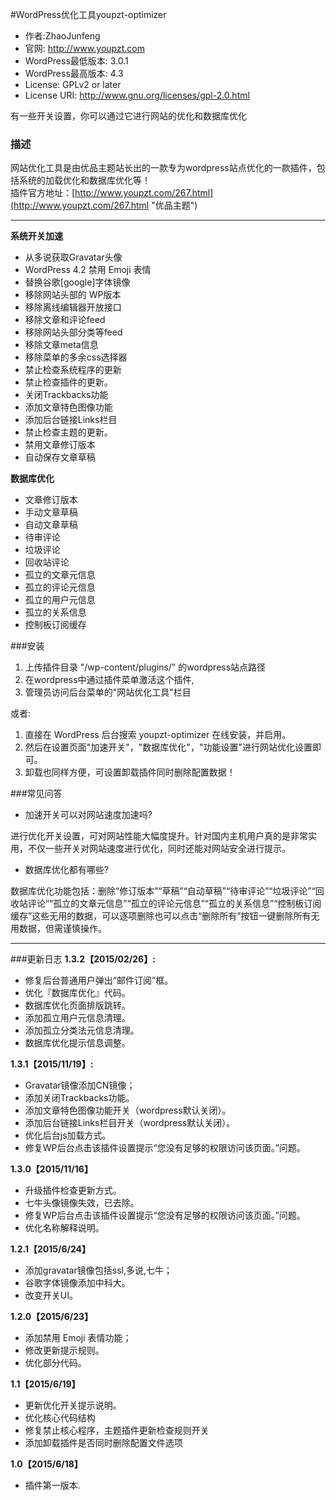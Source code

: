 
#WordPress优化工具youpzt-optimizer
* 作者:ZhaoJunfeng  
* 官网: http://www.youpzt.com  
* WordPress最低版本: 3.0.1  
* WordPress最高版本: 4.3  
* License: GPLv2 or later  
* License URI: http://www.gnu.org/licenses/gpl-2.0.html

有一些开关设置，你可以通过它进行网站的优化和数据库优化

### 描述
网站优化工具是由优品主题站长出的一款专为wordpress站点优化的一款插件，包括系统的加载优化和数据库优化等！  
插件官方地址：[http://www.youpzt.com/267.html](http://www.youpzt.com/267.html "优品主题")
***
**系统开关加速**
* 从多说获取Gravatar头像
* WordPress 4.2 禁用 Emoji 表情
* 替换谷歌[google]字体镜像
* 移除网站头部的 WP版本
* 移除离线编辑器开放接口
* 移除文章和评论feed
* 移除网站头部分类等feed
* 移除文章meta信息
* 移除菜单的多余css选择器
* 禁止检查系统程序的更新
* 禁止检查插件的更新。
* 关闭Trackbacks功能
* 添加文章特色图像功能
* 添加后台链接Links栏目
* 禁止检查主题的更新。
* 禁用文章修订版本
* 自动保存文章草稿

**数据库优化**
* 文章修订版本
* 手动文章草稿
* 自动文章草稿
* 待审评论
* 垃圾评论
* 回收站评论
* 孤立的文章元信息
* 孤立的评论元信息
* 孤立的用户元信息
* 孤立的关系信息
* 控制板订阅缓存


###安装

1. 上传插件目录 "/wp-content/plugins/" 的wordpress站点路径
2. 在wordpress中通过插件菜单激活这个插件,
3. 管理员访问后台菜单的"网站优化工具"栏目  

或者:

1. 直接在 WordPress 后台搜索 youpzt-optimizer 在线安装，并启用。
2. 然后在设置页面"加速开关"，"数据库优化"，"功能设置"进行网站优化设置即可。
3. 卸载也同样方便，可设置卸载插件同时删除配置数据！

###常见问答

* 加速开关可以对网站速度加速吗?

进行优化开关设置，可对网站性能大幅度提升。针对国内主机用户真的是非常实用，不仅一些开关对网站速度进行优化，同时还能对网站安全进行提示。

* 数据库优化都有哪些?

数据库优化功能包括：删除“修订版本”“草稿”“自动草稿”“待审评论”“垃圾评论”“回收站评论”“孤立的文章元信息”“孤立的评论元信息”“孤立的关系信息”“控制板订阅缓存”这些无用的数据，可以逐项删除也可以点击“删除所有”按钮一键删除所有无用数据，但需谨慎操作。

***
###更新日志
**1.3.2【2015/02/26】:**
* 修复后台普通用户弹出“邮件订阅”框。
* 优化『数据库优化』代码。
* 数据库优化页面排版跳转。
* 添加孤立用户元信息清理。
* 添加孤立分类法元信息清理。
* 数据库优化提示信息调整。

**1.3.1【2015/11/19】:**

* Gravatar镜像添加CN镜像；
* 添加关闭Trackbacks功能。
* 添加文章特色图像功能开关（wordpress默认关闭）。
* 添加后台链接Links栏目开关（wordpress默认关闭）。
* 优化后台js加载方式。
* 修复WP后台点击该插件设置提示“您没有足够的权限访问该页面。”问题。


**1.3.0【2015/11/16】**

* 升级插件检查更新方式。
* 七牛头像镜像失效，已去除。
* 修复WP后台点击该插件设置提示“您没有足够的权限访问该页面。”问题。
* 优化名称解释说明。

**1.2.1【2015/6/24】**

* 添加gravatar镜像包括ssl,多说,七牛；
* 谷歌字体镜像添加中科大。
* 改变开关UI。

**1.2.0【2015/6/23】**

* 添加禁用 Emoji 表情功能；
* 修改更新提示规则。
* 优化部分代码。

**1.1【2015/6/19】**
* 更新优化开关提示说明。
* 优化核心代码结构
* 修复禁止核心程序，主题插件更新检查规则开关
* 添加卸载插件是否同时删除配置文件选项

**1.0【2015/6/18】**
* 插件第一版本.
